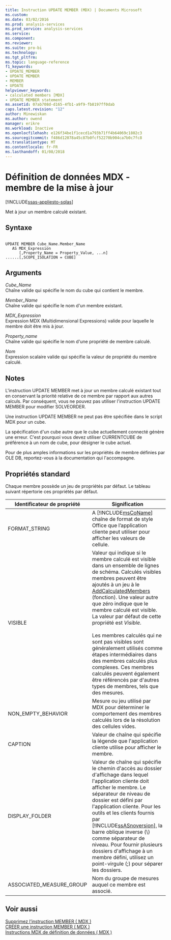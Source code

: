 ```yaml
---
title: Instruction UPDATE MEMBER (MDX) | Documents Microsoft
ms.custom: 
ms.date: 03/02/2016
ms.prod: analysis-services
ms.prod_service: analysis-services
ms.service: 
ms.component: 
ms.reviewer: 
ms.suite: pro-bi
ms.technology: 
ms.tgt_pltfrm: 
ms.topic: language-reference
f1_keywords:
- UPDATE_MEMBER
- UPDATE MEMBER
- MEMBER
- UPDATE
helpviewer_keywords:
- calculated members [MDX]
- UPDATE MEMBER statement
ms.assetid: 07ab708d-d165-4fb1-a9f9-fb8197ff0dab
caps.latest.revision: "12"
author: Minewiskan
ms.author: owend
manager: erikre
ms.workload: Inactive
ms.openlocfilehash: e126f34be1f1cecd1a793b71ff4b64069c1802c3
ms.sourcegitcommit: f486d12078a45c87b0fcf52270b904ca7b0c7fc8
ms.translationtype: MT
ms.contentlocale: fr-FR
ms.lasthandoff: 01/08/2018
---
```

# <a name="mdx-data-definition---update-member"></a>Définition de données MDX - membre de la mise à jour
[!INCLUDE[ssas-appliesto-sqlas](../includes/ssas-appliesto-sqlas.md)]

  Met à jour un membre calculé existant.  
  
## <a name="syntax"></a>Syntaxe  
  
```  
  
UPDATE MEMBER Cube_Name.Member_Name   
   AS MDX_Expression  
      [,Property_Name = Property_Value, ...n]  
......[,SCOPE_ISOLATION = CUBE]  
```  
  
## <a name="arguments"></a>Arguments  
 *Cube_Name*  
 Chaîne valide qui spécifie le nom du cube qui contient le membre.  
  
 *Member_Name*  
 Chaîne valide qui spécifie le nom d'un membre existant.  
  
 *MDX_Expression*  
 Expression MDX (Multidimensional Expressions) valide pour laquelle le membre doit être mis à jour.  
  
 *Property_name*  
 Chaîne valide qui spécifie le nom d'une propriété de membre calculé.  
  
 *Nom*  
 Expression scalaire valide qui spécifie la valeur de propriété du membre calculé.  
  
## <a name="remarks"></a>Notes   
 L'instruction UPDATE MEMBER met à jour un membre calculé existant tout en conservant la priorité relative de ce membre par rapport aux autres calculs. Par conséquent, vous ne pouvez pas utiliser l'instruction UPDATE MEMBER pour modifier SOLVEORDER.  
  
 Une instruction UPDATE MEMBER ne peut pas être spécifiée dans le script MDX pour un cube.  
  
 La spécification d'un cube autre que le cube actuellement connecté génère une erreur. C'est pourquoi vous devez utiliser CURRENTCUBE de préférence à un nom de cube, pour désigner le cube actuel.  
  
 Pour de plus amples informations sur les propriétés de membre définies par OLE DB, reportez-vous à la documentation qui l'accompagne.  
  
## <a name="standard-properties"></a>Propriétés standard  
 Chaque membre possède un jeu de propriétés par défaut. Le tableau suivant répertorie ces propriétés par défaut.  
  
|Identificateur de propriété|Signification|  
|-------------------------|-------------|  
|FORMAT_STRING|A [!INCLUDE[msCoName](../includes/msconame-md.md)] chaîne de format de style Office que l’application cliente peut utiliser pour afficher les valeurs de cellule.|  
|VISIBLE|Valeur qui indique si le membre calculé est visible dans un ensemble de lignes de schéma. Calculés visibles membres peuvent être ajoutés à un jeu à le [AddCalculatedMembers](../mdx/addcalculatedmembers-mdx.md) (fonction). Une valeur autre que zéro indique que le membre calculé est visible. La valeur par défaut de cette propriété est *Visible*.<br /><br /> Les membres calculés qui ne sont pas visibles sont généralement utilisés comme étapes intermédiaires dans des membres calculés plus complexes. Ces membres calculés peuvent également être référencés par d'autres types de membres, tels que des mesures.|  
|NON_EMPTY_BEHAVIOR|Mesure ou jeu utilisé par MDX pour déterminer le comportement des membres calculés lors de la résolution des cellules vides.|  
|CAPTION|Valeur de chaîne qui spécifie la légende que l'application cliente utilise pour afficher le membre.|  
|DISPLAY_FOLDER|Valeur de chaîne qui spécifie le chemin d'accès au dossier d'affichage dans lequel l'application cliente doit afficher le membre. Le séparateur de niveau de dossier est défini par l'application cliente. Pour les outils et les clients fournis par [!INCLUDE[ssASnoversion](../includes/ssasnoversion-md.md)], la barre oblique inverse (\\) comme séparateur de niveau. Pour fournir plusieurs dossiers d'affichage à un membre défini, utilisez un point-virgule (;) pour séparer les dossiers.|  
|ASSOCIATED_MEASURE_GROUP|Nom du groupe de mesures auquel ce membre est associé.|  
  
## <a name="see-also"></a>Voir aussi  
 [Supprimez l’instruction MEMBER &#40; MDX &#41;](../mdx/mdx-data-definition-drop-member.md)   
 [CRÉER une instruction MEMBER &#40; MDX &#41;](../mdx/mdx-data-definition-create-member.md)   
 [Instructions MDX de définition de données &#40; MDX &#41;](../mdx/mdx-data-definition-statements-mdx.md)  
  
  
